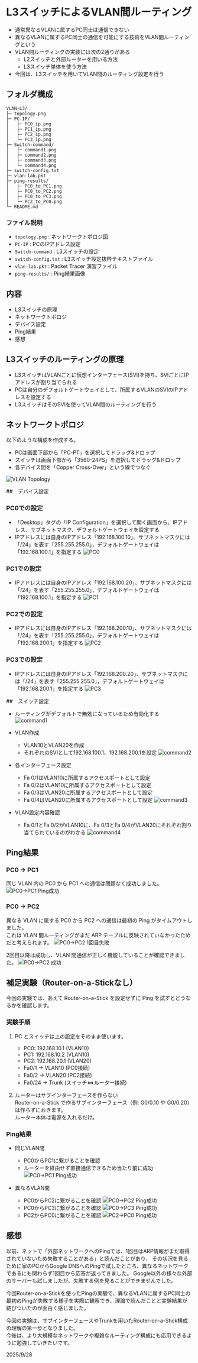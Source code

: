 # L3スイッチによるVLAN間ルーティング
- 通常異なるVLANに属するPC同士は通信できない
- 異なるVLANに属するPC同士の通信を可能にする技術をVLAN間ルーティングという
- VLAN間ルーティングの実装には次の2通りがある
  - L2スイッチと外部ルーターを用いる方法
  - L3スイッチ単体を使う方法
- 今回は、L3スイッチを用いてVLAN間のルーティング設定を行う

## フォルダ構成
```
VLAN-L3/
├─ topology.png
├─ PC-IP/
│   ├─ PC0_ip.png
│   ├─ PC1_ip.png
│   ├─ PC2_ip.png
│   └─ PC3_ip.png
├─ Switch-command/
│   ├─ command1.png
│   ├─ command2.png
│   ├─ command3.png
│   └─ command4.png
├─ switch-config.txt
├─ vlan-lab.pkt
├─ ping-results/
│   ├─ PC0_to_PC1.png
│   ├─ PC0_to_PC2.png
│   ├─ PC0_to_PC3.png
│   └─ PC2_to_PC0.png
└─ README.md
```
### ファイル説明
- `topology.png` : ネットワークトポロジ図
- `PC-IP` : PCのIPアドレス設定
- `Switch-command` : L3スイッチの設定
- `switch-config.txt` : L3スイッチ設定抜粋テキストファイル
- `vlan-lab.pkt` : Packet Tracer 演習ファイル
- `ping-results/` : Ping結果画像
  
## 内容
- L3スイッチの原理
- ネットワークトポロジ
- デバイス設定
- Ping結果
- 感想


## L3スイッチのルーティングの原理
- L3スイッチはVLANごとに仮想インターフェース(SVI)を持ち、SVIごとにIPアドレスが割り当てられる
- PCは自分のデフォルトゲートウェイとして、所属するVLANのSVIのIPアドレスを設定する
- L3スイッチはそのSVIを使ってVLAN間のルーティングを行う

## ネットワークトポロジ
以下のような構成を作成する。
- PCは画面下部から「PC-PT」を選択してドラッグ&ドロップ
- スイッチは画面下部から「3560-24PS」を選択してドラッグ&ドロップ
- 各デバイス間を「Copper Cross-Over」という線でつなぐ

![VLAN Topology](topology.png)

##　デバイス設定

### PC0での設定
- 「Desktop」タグの「IP Configuration」を選択して開く画面から、IPアドレス、サブネットマスク、デフォルトゲートウェイを設定する
- IPアドレスには自身のIPアドレス「192.168.100.10」、サブネットマスクには「/24」を表す「255.255.255.0」，デフォルトゲートウェイは「192.168.100.1」を指定する
![PC0](PC-IP/PC0_ip.png)

### PC1での設定
- IPアドレスには自身のIPアドレス「192.168.100.20」、サブネットマスクには「/24」を表す「255.255.255.0」，デフォルトゲートウェイは「192.168.100.1」を指定する
![PC1](PC-IP/PC1_ip.png)

### PC2での設定
- IPアドレスには自身のIPアドレス「192.168.200.10」、サブネットマスクには「/24」を表す「255.255.255.0」，デフォルトゲートウェイは「192.168.200.1」を指定する
![PC2](PC-IP/PC2_ip.png)

### PC3での設定
- IPアドレスには自身のIPアドレス「192.168.200.20」、サブネットマスクには「/24」を表す「255.255.255.0」，デフォルトゲートウェイは「192.168.200.1」を指定する
![PC3](PC-IP/PC3_ip.png)

##　スイッチ設定
- ルーティングがデフォルトで無効になっているため有効化する
 ![command1](Switch-command/command1.png)

- VLAN作成
  - VLAN10とVLAN20を作成
  - それぞれのSVIとして192.168.100.1、192.168.200.1を設定
 ![command2](Switch-command/command2.png)

- 各インターフェース設定
  - Fa 0/1はVLAN10に所属するアクセスポートとして設定
  - Fa 0/2はVLAN10に所属するアクセスポートとして設定
  - Fa 0/3はVLAN20に所属するアクセスポートとして設定
  - Fa 0/4はVLAN20に所属するアクセスポートとして設定
 ![command3](Switch-command/command3.png)

- VLAN設定内容確認
  - Fa 0/1とFa 0/2がVLAN10に、Fa 0/3とFa 0/4がVLAN20にそれぞれ割り当てられているのがわかる
 ![command4](Switch-command/command4.png)

## Ping結果

### PC0 → PC1
同じ VLAN 内の PC0 から PC1 への通信は問題なく成功しました。
![PC0→PC1 Ping成功](ping-results/pc0_to_pc1.png)

### PC0 → PC2
異なる VLAN に属する PC0 から PC2 への通信は最初の Ping がタイムアウトしました。   
これは VLAN 間ルーティングがまだ ARP テーブルに反映されていなかったためだと考えられます。
![PC0→PC2 1回目失敗](ping-results/pc0_to_pc2_first_fail.png)

2回目以降は成功し、VLAN 間通信が正しく機能していることが確認できました。
![PC0→PC2 成功](ping-results/pc0_to_pc2_success.png)

## 補足実験（Router-on-a-Stickなし）

今回の実験では、あえて Router-on-a-Stick を設定せずに Ping を試すとどうなるかを確認します。

### 実験手順

1. PC とスイッチは上の設定をそのまま使います。
   - PC0: 192.168.10.1 (VLAN10)
   - PC1: 192.168.10.2 (VLAN10)
   - PC2: 192.168.20.1 (VLAN20)
   - Fa0/1 → VLAN10 (PC0接続)
   - Fa0/2 → VLAN20 (PC2接続)
   - Fa0/24 → Trunk (スイッチ⇔ルーター接続)
     
2. ルーターはサブインターフェースを作らない  
   Router-on-a-Stick で作るサブインターフェース（例: G0/0.10 や G0/0.20）は作らずにおきます。  
   ルーター本体は電源を入れるだけ。

### Ping結果

- 同じVLAN間
  - PC0からPC1に繋がることを確認
  - ルーターを経由せず直接通信できるため当たり前に成功
  ![PC0→PC1 Ping成功](ping-results/PC0_to_PC1.png)

- 異なるVLAN間
  - PC0からPC2に繋がることを確認
  ![PC0→PC2 Ping成功](ping-results/PC0_to_PC2.png)
  - PC0からPC3に繋がることを確認
  ![PC0→PC3 Ping成功](ping-results/PC0_to_PC3.png)
  - PC2からPC0に繋がることを確認
  ![PC2→PC0 Ping成功](ping-results/PC2_to_PC0.png)



## 感想
以前、ネットで「外部ネットワークへのPingでは、1回目はARP情報がまだ取得されていないため失敗することがある」と読んだことがあり、
その状況を見るために家のPCからGoogle DNSへのPingで試したところ、異なるネットワークであるにも関わらず1回目から応答が返ってきました。 
Google以外の様々な外部のサーバーも試しましたが、失敗する例を見ることができませんでした。

今回Router-on-a-Stickを使ったPingの実験で、異なるVLANに属するPC同士の最初のPingが失敗する様子を実際に観察でき、理論で読んだことと実験結果が結びついたのが面白く感じました。

今回の実験は、サブインターフェースやTrunkを用いたRouter-on-a-Stick構成の理解の第一歩となりました。  
今後は、より大規模なネットワークや複雑なルーティング構成にも応用できるように勉強していきたいです。

2025/9/28


























